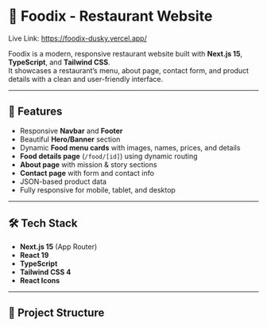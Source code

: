 # 🍴 Foodix - Restaurant Website

Live Link: https://foodix-dusky.vercel.app/

Foodix is a modern, responsive restaurant website built with **Next.js 15**, **TypeScript**, and **Tailwind CSS**.  
It showcases a restaurant’s menu, about page, contact form, and product details with a clean and user-friendly interface.  

---

## 🚀 Features
- Responsive **Navbar** and **Footer**
- Beautiful **Hero/Banner** section
- Dynamic **Food menu cards** with images, names, prices, and details
- **Food details page** (`/food/[id]`) using dynamic routing
- **About page** with mission & story sections
- **Contact page** with form and contact info
- JSON-based product data
- Fully responsive for mobile, tablet, and desktop

---

## 🛠️ Tech Stack
- **Next.js 15** (App Router)
- **React 19**
- **TypeScript**
- **Tailwind CSS 4**
- **React Icons**

---

## 📂 Project Structure
